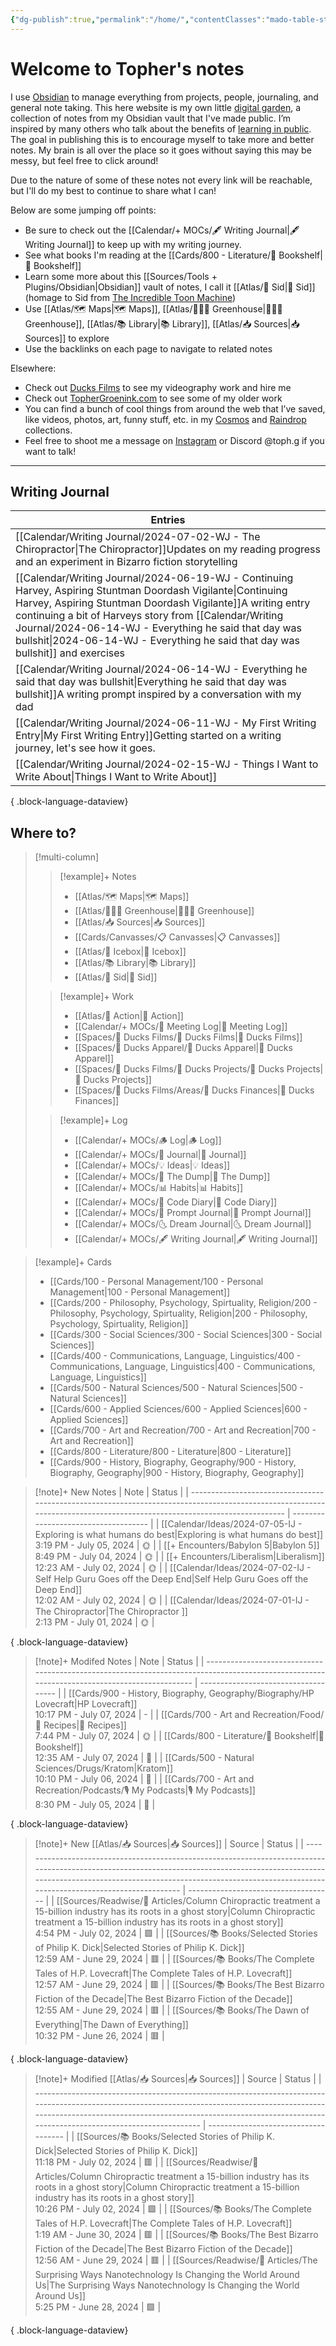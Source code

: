 ```yaml
---
{"dg-publish":true,"permalink":"/home/","contentClasses":"mado-table-stripe mado-table","tags":["gardenEntry"]}
---
```




# Welcome to Topher's notes

I use [Obsidian](https://obsidian.md/) to manage everything from projects, people, journaling, and general note taking. This here website is my own little [digital garden](https://maggieappleton.com/garden-history), a collection of notes from my Obsidian vault that I've made public. I’m inspired by many others who talk about the benefits of [learning in public](https://notes.nicolevanderhoeven.com/Learning+in+public). The goal in publishing this is to encourage myself to take more and better notes. My brain is all over the place so it goes without saying this may be messy, but feel free to click around! 

Due to the nature of some of these notes not every link will be reachable, but I'll do my best to continue to share what I can! 

Below are some jumping off points:

- Be sure to check out the [[Calendar/+ MOCs/🖋 Writing Journal\|🖋 Writing Journal]] to keep up with my writing journey. 
- See what books I'm reading at the [[Cards/800 - Literature/📗 Bookshelf\|📗 Bookshelf]]
- Learn some more about this [[Sources/Tools + Plugins/Obsidian\|Obsidian]] vault of notes, I call it [[Atlas/🧠 Sid\|🧠 Sid]] (homage to Sid from [The Incredible Toon Machine](https://www.youtube.com/watch?v=w6RD2s4TQAQ))
- Use [[Atlas/🗺 Maps\|🗺 Maps]], [[Atlas/👨🏻‍🌾 Greenhouse\|👨🏻‍🌾 Greenhouse]], [[Atlas/📚 Library\|📚 Library]], [[Atlas/📥 Sources\|📥 Sources]] to explore 
- Use the backlinks on each page to navigate to related notes

Elsewhere:
- Check out [Ducks Films](http://ducksfilms.com) to see my videography work and hire me
- Check out [TopherGroenink.com](http://tophergroenink.com) to see some of my older work
- You can find a bunch of cool things from around the web that I’ve saved, like videos, photos, art, funny stuff, etc. in my [Cosmos](https://www.cosmos.so/topher) and [Raindrop](https://raindrop.io/tophg) collections.
- Feel free to shoot me a message on [Instagram](https://www.instagram.com/toph.g/) or Discord @toph.g if you want to talk!

---

## Writing Journal

| Entries                                                                                                                                                                                                                                                                                                                      |
| ---------------------------------------------------------------------------------------------------------------------------------------------------------------------------------------------------------------------------------------------------------------------------------------------------------------------------- |
| [[Calendar/Writing Journal/2024-07-02-WJ - The Chiropractor\|The Chiropractor]]<span class=summary>Updates on my reading progress and an experiment in Bizarro fiction storytelling</span>                                                                                                                                |
| [[Calendar/Writing Journal/2024-06-19-WJ - Continuing Harvey, Aspiring Stuntman Doordash Vigilante\|Continuing Harvey, Aspiring Stuntman Doordash Vigilante]]<span class=summary>A writing entry continuing a bit of Harveys story from [[Calendar/Writing Journal/2024-06-14-WJ - Everything he said that day was bullshit\|2024-06-14-WJ - Everything he said that day was bullshit]] and exercises</span> |
| [[Calendar/Writing Journal/2024-06-14-WJ - Everything he said that day was bullshit\|Everything he said that day was bullshit]]<span class=summary>A writing prompt inspired by a conversation with my dad</span>                                                                                                         |
| [[Calendar/Writing Journal/2024-06-11-WJ - My First Writing Entry\|My First Writing Entry]]<span class=summary>Getting started on a writing journey, let's see how it goes.</span>                                                                                                                                        |
| [[Calendar/Writing Journal/2024-02-15-WJ - Things I Want to Write About\|Things I Want to Write About]]<span class=summary></span>                                                                                                                                                                                        |

{ .block-language-dataview}


## Where to?

> [!multi-column]
> > [!example]+ Notes
> > - [[Atlas/🗺 Maps\|🗺 Maps]]
> > - [[Atlas/👨🏻‍🌾 Greenhouse\|👨🏻‍🌾 Greenhouse]]
> > - [[Atlas/📥 Sources\|📥 Sources]]
> > - [[Cards/Canvasses/📋 Canvasses\|📋 Canvasses]]
> > - [[Atlas/🧊 Icebox\|🧊 Icebox]]
> > - [[Atlas/📚 Library\|📚 Library]]
> > - [[Atlas/🧠 Sid\|🧠 Sid]]
> 
> > [!example]+ Work
> > - [[Atlas/🏹 Action\|🏹 Action]]
> > - [[Calendar/+ MOCs/👥 Meeting Log\|👥 Meeting Log]]
> > - [[Spaces/🦆 Ducks Films/🦆 Ducks Films\|🦆 Ducks Films]]
> > - [[Spaces/🦆 Ducks Apparel/🦆 Ducks Apparel\|🦆 Ducks Apparel]]
> > - [[Spaces/🦆 Ducks Films/🌈 Ducks Projects/🌈 Ducks Projects\|🌈 Ducks Projects]]
> > - [[Spaces/🦆 Ducks Films/Areas/💸 Ducks Finances\|💸 Ducks Finances]]
> 
> > [!example]+ Log
> > - [[Calendar/+ MOCs/🪵 Log\|🪵 Log]]
> > - [[Calendar/+ MOCs/📓 Journal\|📓 Journal]]
> > - [[Calendar/+ MOCs/💡 Ideas\|💡 Ideas]]
> > - [[Calendar/+ MOCs/🔗 The Dump\|🔗 The Dump]]
> > - [[Calendar/+ MOCs/📊 Habits\|📊 Habits]]
> > - [[Calendar/+ MOCs/🧪 Code Diary\|🧪 Code Diary]]
> > - [[Calendar/+ MOCs/🎲 Prompt Journal\|🎲 Prompt Journal]]
> > - [[Calendar/+ MOCs/🌜 Dream Journal\|🌜 Dream Journal]]
> > - [[Calendar/+ MOCs/🖋 Writing Journal\|🖋 Writing Journal]]

> [!example]+ Cards
> - [[Cards/100 - Personal Management/100 - Personal Management\|100 - Personal Management]]
> - [[Cards/200 - Philosophy, Psychology, Spirtuality, Religion/200 - Philosophy, Psychology, Spirtuality, Religion\|200 - Philosophy, Psychology, Spirtuality, Religion]]
> - [[Cards/300 - Social Sciences/300 - Social Sciences\|300 - Social Sciences]]
> - [[Cards/400 - Communications, Language, Linguistics/400 - Communications, Language, Linguistics\|400 - Communications, Language, Linguistics]]
> - [[Cards/500 - Natural Sciences/500 - Natural Sciences\|500 - Natural Sciences]]
> - [[Cards/600 - Applied Sciences/600 - Applied Sciences\|600 - Applied Sciences]]
> - [[Cards/700 - Art and Recreation/700 - Art and Recreation\|700 - Art and Recreation]]
> - [[Cards/800 - Literature/800 - Literature\|800 - Literature]]
> - [[Cards/900 - History, Biography, Geography/900 - History, Biography, Geography\|900 - History, Biography, Geography]]

> [!note]+ New Notes
>  | Note                                                                                                                                                                    | Status                               |
> | ----------------------------------------------------------------------------------------------------------------------------------------------------------------------- | ------------------------------------ |
> | [[Calendar/Ideas/2024-07-05-IJ - Exploring is what humans do best\|Exploring is what humans do best]]<br><span class='block'>3:19 PM - July 05, 2024</span>          | <span class='center-block'>🌞</span> |
> | [[+ Encounters/Babylon 5\|Babylon 5]]<br><span class='block'>8:49 PM - July 04, 2024</span>                                                                          | <span class='center-block'>🌞</span> |
> | [[+ Encounters/Liberalism\|Liberalism]]<br><span class='block'>12:23 AM - July 02, 2024</span>                                                                       | <span class='center-block'>🌞</span> |
> | [[Calendar/Ideas/2024-07-02-IJ - Self Help Guru Goes off the Deep End\|Self Help Guru Goes off the Deep End]]<br><span class='block'>12:02 AM - July 02, 2024</span> | <span class='center-block'>🌞</span> |
> | [[Calendar/Ideas/2024-07-01-IJ - The Chiropractor\|The Chiropractor ]]<br><span class='block'>2:13 PM - July 01, 2024</span>                                         | <span class='center-block'>🌞</span> |
> 
{ .block-language-dataview}

> [!note]+ Modifed Notes
>  | Note                                                                                                                                         | Status                               |
> | -------------------------------------------------------------------------------------------------------------------------------------------- | ------------------------------------ |
> | [[Cards/900 - History, Biography, Geography/Biography/HP Lovecraft\|HP Lovecraft]]<br><span class='block'>10:17 PM - July 07, 2024</span> | <span class='center-block'>\-</span> |
> | [[Cards/700 - Art and Recreation/Food/🍱 Recipes\|🍱 Recipes]]<br><span class='block'>7:44 PM - July 07, 2024</span>                      | <span class='center-block'>🌞</span> |
> | [[Cards/800 - Literature/📗 Bookshelf\|📗 Bookshelf]]<br><span class='block'>12:35 AM - July 07, 2024</span>                              | <span class='center-block'>🌱</span> |
> | [[Cards/500 - Natural Sciences/Drugs/Kratom\|Kratom]]<br><span class='block'>10:10 PM - July 06, 2024</span>                              | <span class='center-block'>🌱</span> |
> | [[Cards/700 - Art and Recreation/Podcasts/🎙 My Podcasts\|🎙 My Podcasts]]<br><span class='block'>8:30 PM - July 05, 2024</span>          | <span class='center-block'>🌿</span> |
> 
{ .block-language-dataview}


> [!note]+ New [[Atlas/📥 Sources\|📥 Sources]]
>  | Source                                                                                                                                                                                                                                                           | Status                               |
> | ---------------------------------------------------------------------------------------------------------------------------------------------------------------------------------------------------------------------------------------------------------------- | ------------------------------------ |
> | [[Sources/Readwise/📰 Articles/Column Chiropractic treatment a 15-billion industry has its roots in a ghost story\|Column Chiropractic treatment a 15-billion industry has its roots in a ghost story]]<br><span class='block'>4:54 PM - July 02, 2024</span> | <span class='center-block'>🟩</span> |
> | [[Sources/📚 Books/Selected Stories of Philip K. Dick\|Selected Stories of Philip K. Dick]]<br><span class='block'>12:59 AM - June 29, 2024</span>                                                                                                            | <span class='center-block'>🟥</span> |
> | [[Sources/📚 Books/The Complete Tales of H.P. Lovecraft\|The Complete Tales of H.P. Lovecraft]]<br><span class='block'>12:57 AM - June 29, 2024</span>                                                                                                        | <span class='center-block'>🟥</span> |
> | [[Sources/📚 Books/The Best Bizarro Fiction of the Decade\|The Best Bizarro Fiction of the Decade]]<br><span class='block'>12:55 AM - June 29, 2024</span>                                                                                                    | <span class='center-block'>🟥</span> |
> | [[Sources/📚 Books/The Dawn of Everything\|The Dawn of Everything]]<br><span class='block'>10:32 PM - June 26, 2024</span>                                                                                                                                    | <span class='center-block'>🟥</span> |
> 
{ .block-language-dataview}

> [!note]+ Modified [[Atlas/📥 Sources\|📥 Sources]]
>  | Source                                                                                                                                                                                                                                                            | Status                               |
> | ----------------------------------------------------------------------------------------------------------------------------------------------------------------------------------------------------------------------------------------------------------------- | ------------------------------------ |
> | [[Sources/📚 Books/Selected Stories of Philip K. Dick\|Selected Stories of Philip K. Dick]]<br><span class='block'>11:18 PM - July 02, 2024</span>                                                                                                             | <span class='center-block'>🟥</span> |
> | [[Sources/Readwise/📰 Articles/Column Chiropractic treatment a 15-billion industry has its roots in a ghost story\|Column Chiropractic treatment a 15-billion industry has its roots in a ghost story]]<br><span class='block'>10:26 PM - July 02, 2024</span> | <span class='center-block'>🟩</span> |
> | [[Sources/📚 Books/The Complete Tales of H.P. Lovecraft\|The Complete Tales of H.P. Lovecraft]]<br><span class='block'>1:19 AM - June 30, 2024</span>                                                                                                          | <span class='center-block'>🟥</span> |
> | [[Sources/📚 Books/The Best Bizarro Fiction of the Decade\|The Best Bizarro Fiction of the Decade]]<br><span class='block'>12:56 AM - June 29, 2024</span>                                                                                                     | <span class='center-block'>🟥</span> |
> | [[Sources/Readwise/📰 Articles/The Surprising Ways Nanotechnology Is Changing the World Around Us\|The Surprising Ways Nanotechnology Is Changing the World Around Us]]<br><span class='block'>5:25 PM - June 28, 2024</span>                                  | <span class='center-block'>🟩</span> |
> 
{ .block-language-dataview}